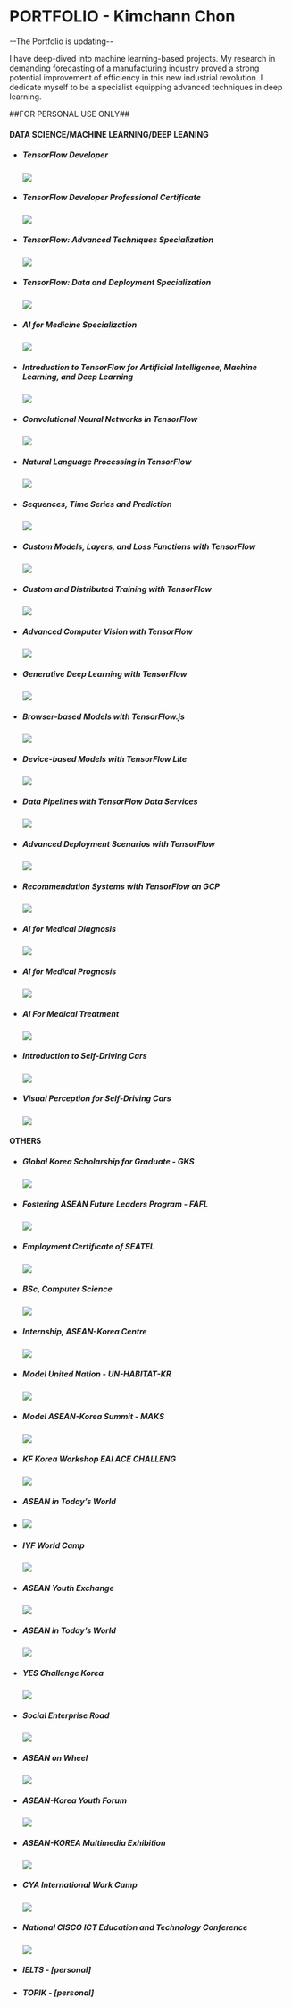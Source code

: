# PORTFOLIO - Kimchann Chon

--The Portfolio is updating--

I have deep-dived into machine learning-based projects. My research in demanding forecasting of a manufacturing industry proved a strong potential improvement of efficiency in this new industrial revolution. I dedicate myself to be a specialist equipping advanced techniques in deep learning.

##FOR PERSONAL USE ONLY##



#### DATA SCIENCE/MACHINE LEARNING/DEEP LEANING

- ##### TensorFlow Developer

  <img src="C:/Users/kimch/Pictures/certificates/TensorFlow Developer Certificate  II  TensorFlow.jpg">

- ##### TensorFlow Developer Professional Certificate

  <img src="C:/Users/kimch/Pictures/certificates/TensorFlow Developer Professional Certificate Program/DeepLearning.AI TensorFlow Developer_E5NLXY3SAUSK.jpg">

- ##### TensorFlow: Advanced Techniques Specialization

  <img src="C:/Users/kimch/Pictures/certificates/TensorFlow_Advanced Techniques Specialization/TensorFlow_Advanced Techniques_7Q2TZKJGYZM5.jpg">

- #####  TensorFlow: Data and Deployment Specialization

  <img src="C:/Users/kimch/Pictures/certificates/TensorFlow_Data and Deployment Specialization/TensorFlow_Data and Deployment_J6U8EHFNQP5N.jpg">

- ##### AI for Medicine Specialization

  <img src="C:/Users/kimch/Pictures/certificates/AI for Medicine Specialization/AI for Medicine Specialization_VBH22XV3PLU9.jpg">

- ##### Introduction to TensorFlow for Artificial Intelligence, Machine Learning, and Deep Learning 

  <img src="C:/Users/kimch/Pictures/certificates/TensorFlow Developer Professional Certificate Program/Introduction to TensorFlow for Artificial Intelligence, Machine Learning, and Deep Learning_X9ACK8AYR3KK.jpg">

- ##### Convolutional Neural Networks in TensorFlow 

  <img src="C:/Users/kimch/Pictures/certificates/TensorFlow Developer Professional Certificate Program/Convolutional Neural Networks in TensorFlow_9T3MAGFNUM7C.jpg">

- ##### Natural Language Processing in TensorFlow

  <img src="C:/Users/kimch/Pictures/certificates/TensorFlow Developer Professional Certificate Program/Natural Language Processing in TensorFlow_EN5C3FQZX68J.jpg">

- ##### Sequences, Time Series and Prediction

  <img src="C:/Users/kimch/Pictures/certificates/TensorFlow Developer Professional Certificate Program/Sequences, Time Series and Prediction_JTY4GMXDK5CZ.jpg">

- ##### Custom Models, Layers, and Loss Functions with TensorFlow

  <img src="C:/Users/kimch/Pictures/certificates/TensorFlow_Advanced Techniques Specialization/Custom Models, Layers, and Loss Functions with TensorFlow_8VDG4V8QDUJX.jpg">

- ##### Custom and Distributed Training with TensorFlow

  <img src="C:/Users/kimch/Pictures/certificates/TensorFlow_Advanced Techniques Specialization/Custom and Distributed Training with TensorFlow_GJ7E6CNYVFGD.jpg">

- ##### Advanced Computer Vision with TensorFlow

  <img src="C:/Users/kimch/Pictures/certificates/TensorFlow_Advanced Techniques Specialization/Advanced Computer Vision with TensorFlow_CR9XEC5H9SR7.jpg">

- ##### Generative Deep Learning with TensorFlow 

  <img src="C:/Users/kimch/Pictures/certificates/TensorFlow_Advanced Techniques Specialization/Generative Deep Learning with TensorFlow_HFJUSVLBD85P.jpg">

- ##### Browser-based Models with TensorFlow.js 

  <img src="C:/Users/kimch/Pictures/certificates/TensorFlow_Data and Deployment Specialization/Browser-based Models with TensorFlow.js_E7DAHGV36GZJ.jpg">

- ##### Device-based Models with TensorFlow Lite 

  <img src="C:/Users/kimch/Pictures/certificates/TensorFlow_Data and Deployment Specialization/Device-based Models with TensorFlow Lite_H5D4GVTBTL4J.jpg">

- ##### Data Pipelines with TensorFlow Data Services 

  <img src="C:/Users/kimch/Pictures/certificates/TensorFlow_Data and Deployment Specialization/Data Pipelines with TensorFlow Data Services_9ZUNR3UE79FG.jpg">

- ##### Advanced Deployment Scenarios with TensorFlow 

  <img src="C:/Users/kimch/Pictures/certificates/TensorFlow_Data and Deployment Specialization/Advanced Deployment Scenarios with TensorFlow_KSMJTZL7EM82.jpg">

- ##### Recommendation Systems with TensorFlow on GCP

  <img src="C:/Users/kimch/Pictures/certificates/Recommendation Systems with TensorFlow on GCP/Recommendation Systems with TensorFlow on GCP_Q9MCC2DYGV5J.jpg">

- ##### AI for Medical Diagnosis

  <img src="C:/Users/kimch/Pictures/certificates/AI for Medicine Specialization/AI for Medical Diagnosis_WE5F9L984TME.jpg">

- ##### AI for Medical Prognosis

  <img src="C:/Users/kimch/Pictures/certificates/AI for Medicine Specialization/AI for Medical Prognosis_CVRWHM5YHZY6.jpg">

- ##### AI For Medical Treatment

  <img src="C:/Users/kimch/Pictures/certificates/AI for Medicine Specialization/AI For Medical Treatment_G2KEGQ86DQ5Y.jpg">

- ##### Introduction to Self-Driving Cars

  <img src="C:/Users/kimch/Pictures/certificates/Self-Driving Cars Specialization/Introduction to Self-Driving Cars_489DZWEYD7TV.jpg">

- ##### Visual Perception for Self-Driving Cars 

  <img src="C:/Users/kimch/Pictures/certificates/Self-Driving Cars Specialization/Visual Perception for Self-Driving Cars_EJWNNRFANV7S.jpg">

  

#### OTHERS

- ##### Global Korea Scholarship for Graduate - GKS

  <img src="C:/Users/kimch/Pictures/certificates/other-certificates/[2018-2021]-Global Korea Scholarship for Graduate Program (GKS).jpg">

- ##### Fostering ASEAN Future Leaders  Program - FAFL

  <img src="C:/Users/kimch/Pictures/certificates/other-certificates/[2014-2015]-Fostering ASEAN Future Leaders  Program (FAFL).jpg">

- ##### Employment Certificate of SEATEL 

  <img src="C:/Users/kimch/Pictures/certificates/other-certificates/2018-Employment Certificate of SEATEL.jpg">

- ##### BSc, Computer Science

  <img src="C:/Users/kimch/Pictures/certificates/other-certificates/2018-BSc in Computer Science.jpg">

- ##### Internship, ASEAN-Korea Centre 

  <img src="C:/Users/kimch/Pictures/certificates/other-certificates/2015-ASEAN-Korea Centre Internship.jpg">

- ##### Model United Nation - UN-HABITAT-KR 

  <img src="C:/Users/kimch/Pictures/certificates/other-certificates/2020-Model United Nation (UN-HABITAT-KR).jpg">

- ##### Model ASEAN-Korea Summit - MAKS

  <img src="C:/Users/kimch/Pictures/certificates/other-certificates/2020-Model ASEAN-Korea Summit (MAKS).jpg">

- ##### KF Korea Workshop EAI ACE CHALLENG

  <img src="C:/Users/kimch/Pictures/certificates/other-certificates/2020-KF Korea Workshop EAI ACE CHALLENG.jpg">

- ##### ASEAN in Today’s World

- <img src="C:/Users/kimch/Pictures/certificates/other-certificates/2020-ASEAN in Today’s World Exchange Program.jpg">

- ##### IYF World Camp

  <img src="C:/Users/kimch/Pictures/certificates/other-certificates/2017-IYF World Camp.jpg">

- ##### ASEAN Youth Exchange

  <img src="C:/Users/kimch/Pictures/certificates/other-certificates/2017-ASEAN Youth Leader Exchange Program.jpg">

- ##### ASEAN in Today’s World

  <img src="C:/Users/kimch/Pictures/certificates/other-certificates/2016-ASEAN in Today’s World Exchange Program.jpg">

- ##### YES Challenge Korea

  <img src="C:/Users/kimch/Pictures/certificates/other-certificates/2014-YES Challenge Korea Program.jpg">

- ##### Social Enterprise Road

  <img src="C:/Users/kimch/Pictures/certificates/other-certificates/2014-Social Enterprise Road Program.jpg">

- ##### ASEAN on Wheel 

  <img src="C:/Users/kimch/Pictures/certificates/other-certificates/2014-ASEAN on Wheel Program.jpg">

- ##### ASEAN-Korea Youth Forum

  <img src="C:/Users/kimch/Pictures/certificates/other-certificates/2014-ASEAN-Korea Youth Forum.jpg">

- ##### ASEAN-KOREA Multimedia Exhibition

  <img src="C:/Users/kimch/Pictures/certificates/other-certificates/2014-ASEAN-KOREA Multimedia Exhibition.jpg">

- ##### CYA International Work Camp

  <img src="C:/Users/kimch/Pictures/certificates/other-certificates/2014-CYA International Work-camp.jpg">

- ##### National CISCO ICT Education and Technology Conference

  <img src="C:/Users/kimch/Pictures/certificates/other-certificates/2013-National CISCO ICT Education and Technology Conference.jpg">

- ##### IELTS - [personal]

- ##### TOPIK - [personal]
